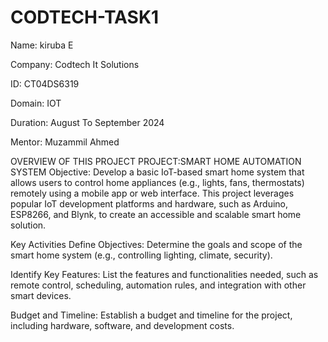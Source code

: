 # CODTECH-TASK1

Name: kiruba E

Company: Codtech It Solutions

ID: CT04DS6319

Domain: IOT

Duration: August To September 2024

Mentor: Muzammil Ahmed

OVERVIEW OF THIS PROJECT
PROJECT:SMART HOME AUTOMATION SYSTEM
Objective:
Develop a basic IoT-based smart home system that allows users to control home appliances (e.g., lights, fans, thermostats) remotely using a mobile app or web interface. This project leverages popular IoT development platforms and hardware, such as Arduino, ESP8266, and Blynk, to create an accessible and scalable smart home solution.

Key Activities
Define Objectives: Determine the goals and scope of the smart home system (e.g., controlling lighting, climate, security).

Identify Key Features: List the features and functionalities needed, such as remote control, scheduling, automation rules, and integration with other smart devices.

Budget and Timeline: Establish a budget and timeline for the project, including hardware, software, and development costs.
